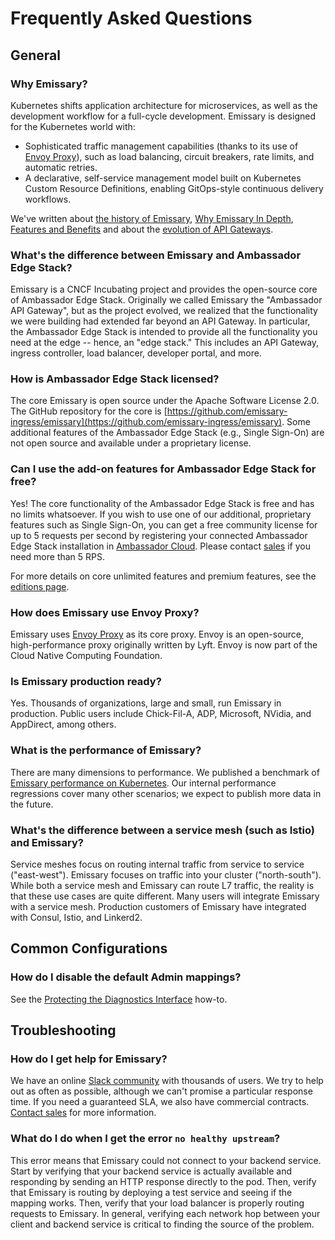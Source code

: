 # Frequently Asked Questions

## General

### Why Emissary?

Kubernetes shifts application architecture for microservices, as well as the
development workflow for a full-cycle development. Emissary is designed for
the Kubernetes world with:

* Sophisticated traffic management capabilities (thanks to its use of [Envoy Proxy](https://www.envoyproxy.io)), such as load balancing, circuit breakers, rate limits, and automatic retries.
* A declarative, self-service management model built on Kubernetes Custom Resource Definitions, enabling GitOps-style continuous delivery workflows.

We've written about [the history of Emissary](https://blog.getambassador.io/building-ambassador-an-open-source-api-gateway-on-kubernetes-and-envoy-ed01ed520844), [Why Emissary In Depth](../why-ambassador), [Features and Benefits](../features-and-benefits) and about the [evolution of API Gateways](../../topics/concepts/microservices-api-gateways/).

### What's the difference between Emissary and Ambassador Edge Stack?

Emissary is a CNCF Incubating project and provides the open-source core of Ambassador Edge Stack. Originally we called Emissary the "Ambassador API Gateway", but as the project evolved, we realized that the functionality we were building had extended far beyond an API Gateway. In particular, the Ambassador Edge Stack is intended to provide all the functionality you need at the edge -- hence, an "edge stack." This includes an API Gateway, ingress controller, load balancer, developer portal, and more.

### How is Ambassador Edge Stack licensed?

The core Emissary is open source under the Apache Software License 2.0. The GitHub repository for the core is [https://github.com/emissary-ingress/emissary](https://github.com/emissary-ingress/emissary). Some additional features of the Ambassador Edge Stack (e.g., Single Sign-On) are not open source and available under a proprietary license.

### Can I use the add-on features for Ambassador Edge Stack for free?

Yes! The core functionality of the Ambassador Edge Stack is free and has no limits whatsoever. If you wish to use one of our additional, proprietary features such as Single Sign-On, you can get a free community license for up to 5 requests per second by registering your connected Ambassador Edge Stack installation in [Ambassador Cloud](https://app.getambassador.io/cloud/). Please contact [sales](/contact-us/) if you need more than 5 RPS.

For more details on core unlimited features and premium features, see the [editions page](/editions).

### How does Emissary use Envoy Proxy?

Emissary uses [Envoy Proxy](https://www.envoyproxy.io) as its core proxy. Envoy is an open-source, high-performance proxy originally written by Lyft. Envoy is now part of the Cloud Native Computing Foundation.

### Is Emissary production ready?

[//]: # (+FIX+ Check for OSS)

Yes. Thousands of organizations, large and small, run Emissary in production.
Public users include Chick-Fil-A, ADP, Microsoft, NVidia, and AppDirect, among others.

### What is the performance of Emissary?

There are many dimensions to performance. We published a benchmark of [Emissary performance on Kubernetes](/resources/envoyproxy-performance-on-k8s/). Our internal performance regressions cover many other scenarios; we expect to publish more data in the future.

### What's the difference between a service mesh (such as Istio) and Emissary?

[//]: # (+FIX+ Check for OSS)

Service meshes focus on routing internal traffic from service to service
("east-west"). Emissary focuses on traffic into your cluster ("north-south").
While both a service mesh and Emissary can route L7 traffic, the reality is that
these use cases are quite different. Many users will integrate Emissary with a
service mesh. Production customers of Emissary have integrated with Consul,
Istio, and Linkerd2.

## Common Configurations

### How do I disable the default Admin mappings?

See the [Protecting the Diagnostics Interface](../../howtos/protecting-diag-access) how-to.

## Troubleshooting

### How do I get help for Emissary?

We have an online [Slack community](http://a8r.io/slack) with thousands of
users. We try to help out as often as possible, although we can't promise a
particular response time. If you need a guaranteed SLA, we also have commercial
contracts. [Contact sales](/contact-us/) for more information.

### What do I do when I get the error `no healthy upstream`?

This error means that Emissary could not connect to your backend service.
Start by verifying that your backend service is actually available and
responding by sending an HTTP response directly to the pod. Then, verify that
Emissary is routing by deploying a test service and seeing if the mapping
works. Then, verify that your load balancer is properly routing requests to
Emissary. In general, verifying each network hop between your client and
backend service is critical to finding the source of the problem.
